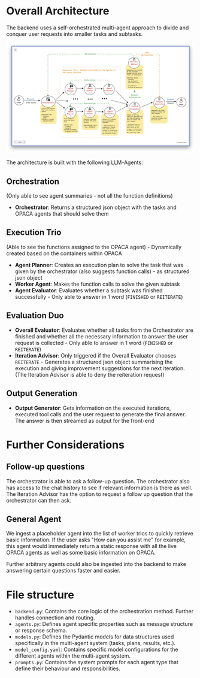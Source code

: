 # Overall Architecture

The backend uses a self-orchestrated multi-agent approach to divide and conquer user requests into smaller tasks and subtasks. 

![Mutli-Agent-Architecture](/docs/img/multi-agent.png)

The architecture is built with the following LLM-Agents: 

## Orchestration
(Only able to see agent summaries - not all the function definitions)
- **Orchestrator**: Returns a structured json object with the tasks and OPACA agents that should solve them

## Execution Trio
(Able to see the functions assigned to the OPACA agent) - Dynamically created based on the containers within OPACA

- **Agent Planner**: Creates an execution plan to solve the task that was given by the orchestrator (also suggests function calls) - as structured json object
- **Worker Agent**: Makes the function calls to solve the given subtask
- **Agent Evaluator**: Evaluates whether a subtask was finished successfully - Only able to answer in 1 word (`FINISHED` or `REITERATE`)

## Evaluation Duo
- **Overall Evaluator**: Evaluates whether all tasks from the Orchestrator are finished and whether all the necessary information to answer the user request is collected - Only able to answer in 1 word (`FINISHED` or `REITERATE`)
- **Iteration Advisor**: Only triggered if the Overall Evaluator chooses `REITERATE` - Generates a structured json object summarising the execution and giving improvement suggestions for the next iteration. (The Iteration Advisor is able to deny the reiteration request)

## Output Generation
- **Output Generator**: Gets information on the executed iterations, executed tool calls and the user request to generate the final answer. The answer is then streamed as output for the front-end

# Further Considerations

## Follow-up questions
The orchestrator is able to ask a follow-up question. The orchestrator also has access to the chat history to see if relevant information is there as well. The Iteration Advisor has the option to request a follow up question that the orchestrator can then ask. 

## General Agent
We ingest a placeholder agent into the list of worker trios to quickly retrieve basic information. 
If the user asks "How can you assist me" for example, this agent would immediately return a static response with all the live OPACA agents as well as some basic information on OPACA. 

Further arbitrary agents could also be ingested into the backend to make answering certain questions faster and easier.

# File structure

- `backend.py`: Contains the core logic of the orchestration method. Further handles connection and routing.
- `agents.py`: Defines agent specific properties such as message structure or response schema.
- `models.py`: Defines the Pydantic models for data structures used specifically in the multi-agent system (tasks, plans, results, etc.).
- `model_config.yaml`: Contains specific model configurations for the different agents within the multi-agent system.
- `prompts.py`: Contains the system prompts for each agent type that define their behaviour and responsibilities.